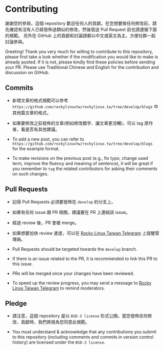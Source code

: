 # Contributing

謝謝您的參與，這個 repository 歡迎任何人的貢獻。在您想要做任何修改前，請先確認有沒有人已經發佈過類似的修改，然後發送 Pull Request 前也請遵循下面的規範。
另外在 GitHub 上的貢獻和討論請都以中文或英文為主，方便社群一起討論參與。

Greeting! Thank you very much for willing to contribute to this repository, please first take a look whether if the modification you would like to make is already posted. If it is not, please kindly find these policies before sending your PR.
Please use Traditional Chinese and English for the contribution and discussion on GitHub.

## Commits

* 新增文章的格式規範可以參考 `https://github.com/rockylinuxtw/rockylinux.tw/tree/develop/blogs` 中其他篇文章的格式。
* 如果要修改之前發佈的文章(例如修改錯字、讓文章更流暢)，可以 tag 原作者，看是否有其他建議。

* To add a new post, you can refer to `https://github.com/rockylinuxtw/rockylinux.tw/tree/develop/blogs` for the example format.
* To make revisions on the previous post (e.g., fix typo, change used term, improve the fluency and meaning of sentence), it will be great if you remember to `tag` the related contributors for asking their comments on such changes.

## Pull Requests 

* 記得 Pull Requests 必須要發佈在 `develop` 的分支上。
* 如果有任何 issue 跟 PR 相關，建議要在 PR 上連結該 issue。
* 經過 review 後，PR 會被 merge。
* 如果想要加快 review 進度，可以在 [Rocky Linux Taiwan Telegram](https://t.me/rockylinuxtw) 上提醒管理員。

* Pull Requests should be targeted towards the `develop` branch.
* If there is an issue related to the PR, it is recommended to link this PR to this issue.
* PRs will be merged once your changes have been reviewed.
* To speed up the review progress, you may send a message to [Rocky Linux Taiwan Telegram](https://t.me/rockylinuxtw) to remind moderators.

## Pledge

* 請注意，這個 repository 是以 `BSD-3 license` 形式公開。當您發佈任何修改、貢獻時，我們將視為您同意此規範。

* You must understand & acknowledge that any contributions you submit to this repository (including comments and commits in version control history) are licensed under the `BSD-3 license`. 
